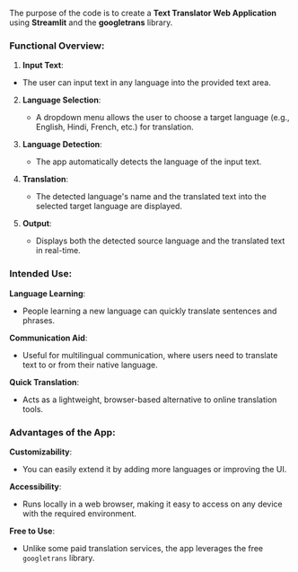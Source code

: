 The purpose of the code is to create a **Text Translator Web Application** using **Streamlit** and the **googletrans** library.

### Functional Overview:
1.  **Input Text**:
   - The user can input text in any language into the provided text area.

2. **Language Selection**:
   - A dropdown menu allows the user to choose a target language (e.g., English, Hindi, French, etc.) for translation.

3. **Language Detection**:
   - The app automatically detects the language of the input text.

4. **Translation**:
   - The detected language's name and the translated text into the selected target language are displayed.

5. **Output**:
   - Displays both the detected source language and the translated text in real-time.

### Intended Use:
  **Language Learning**:
  - People learning a new language can quickly translate sentences and phrases.
  
  **Communication Aid**:
  - Useful for multilingual communication, where users need to translate text to or from their native language.

  **Quick Translation**:
  - Acts as a lightweight, browser-based alternative to online translation tools.

### Advantages of the App:
**Customizability**:
  - You can easily extend it by adding more languages or improving the UI.
  
 **Accessibility**:
  - Runs locally in a web browser, making it easy to access on any device with the required environment.

 **Free to Use**:
  - Unlike some paid translation services, the app leverages the free `googletrans` library.

